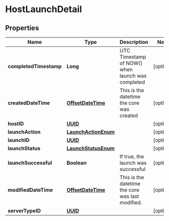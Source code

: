 

# HostLaunchDetail

## Properties

Name | Type | Description | Notes
------------ | ------------- | ------------- | -------------
**completedTimestamp** | **Long** | UTC Timestamp of NOW() when launch was completed |  [optional]
**createdDateTime** | [**OffsetDateTime**](OffsetDateTime.md) | This is the datetime the core was created |  [optional]
**hostID** | [**UUID**](UUID.md) |  |  [optional]
**launchAction** | [**LaunchActionEnum**](LaunchActionEnum.md) |  |  [optional]
**launchID** | [**UUID**](UUID.md) |  |  [optional]
**launchStatus** | [**LaunchStatusEnum**](LaunchStatusEnum.md) |  |  [optional]
**launchSuccessful** | **Boolean** | If true, the launch was successful |  [optional]
**modifiedDateTime** | [**OffsetDateTime**](OffsetDateTime.md) | This is the datetime the core was last modified. |  [optional]
**serverTypeID** | [**UUID**](UUID.md) |  |  [optional]




